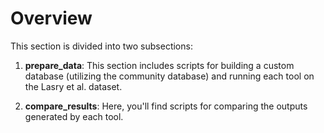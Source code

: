 # Overview

This section is divided into two subsections:

1. **prepare_data**: This section includes scripts for building a custom database (utilizing the community database) and running each tool on the Lasry et al. dataset.

2. **compare_results**: Here, you'll find scripts for comparing the outputs generated by each tool.
